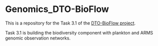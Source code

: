 # Genomics_DTO-BioFlow
This is a repository for the Task 3.1 of the [DTO-BioFlow project](https://dto-bioflow.eu). 

Task 3.1 is building the biodiversity component with plankton and ARMS genomic observation networks.
